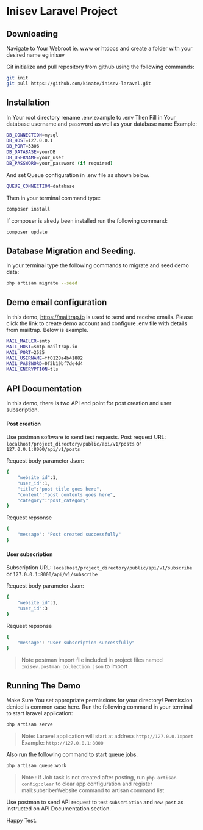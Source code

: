 # Inisev Laravel Project

## Downloading
Navigate to Your Webroot ie. www or htdocs and create a folder with your desired name eg inisev

Git initialize and pull repository from github using the following commands:
```sh
git init
git pull https://github.com/kinate/inisev-laravel.git
```

## Installation
In Your root directory rename .env.example to .env
Then Fill in Your database username and password as well as your database name
Example:
```sh
DB_CONNECTION=mysql
DB_HOST=127.0.0.1
DB_PORT=3306
DB_DATABASE=yourDB
DB_USERNAME=your_user
DB_PASSWORD=your_password (if required)
```

And set Queue configuration in .env file as shown below.
```sh
QUEUE_CONNECTION=database
```

Then in your terminal command type:
```sh
composer install
```
If composer is alredy been installed run the following command:
```sh
composer update
```

## Database Migration and Seeding.

In your terminal type the following commands to  migrate and seed demo data:
```sh
php artisan migrate --seed
```

## Demo email configuration
In this demo, https://mailtrap.io is used to send and receive emails. Please click the link to create demo account and configure .env file with details from mailtrap. Below is example.
```sh
MAIL_MAILER=smtp
MAIL_HOST=smtp.mailtrap.io
MAIL_PORT=2525
MAIL_USERNAME=ff0128a4b41882
MAIL_PASSWORD=0f3b19bf7de4d4
MAIL_ENCRYPTION=tls
```

## API Documentation
In this demo, there is two API end point for post creation and user subscription.
#### Post creation
Use postman software to send test requests.
Post request URL: 
`localhost/project_directory/public/api/v1/posts`
or 
`127.0.0.1:8000/api/v1/posts`

Request body parameter Json:
```sh
{
	"website_id":1,
	"user_id":1,
	"title":"post title goes here",
	"content":"post contents goes here",
	"category":"post_category"
}
```

Request repsonse
```sh
{
    "message": "Post created successfully"
}
```


#### User subscription
Subscription URL:
`localhost/project_directory/public/api/v1/subscribe`
or
`127.0.0.1:8000/api/v1/subscribe`

Request body parameter Json:
```sh
{
	"website_id":1,
	"user_id":3
}
```

Request repsonse
```sh
{
    "message": "User subscription successfully"
}
```

>Note postman import file included in project files named `Inisev.postman_collection.json` to import

## Running The Demo
Make Sure You set appropriate permissions for your directory! Permission denied is common case here.
Run the following command in your terminal to start laravel application:
```sh
php artisan serve
```
>Note: Laravel application will start at address `http://127.0.0.1:port`
>Example: `http://127.0.0.1:8000`

Also run the following command to start queue jobs.
```sh
php artisan queue:work
```

>Note : if Job task is not created after posting, run `php artisan config:clear` to clear app configuration and register mail:subsriberWebsite command to artisan command list

Use postman to send API request to  test `subscription` and `new post` as instructed on API Documentation section.

Happy Test.




 